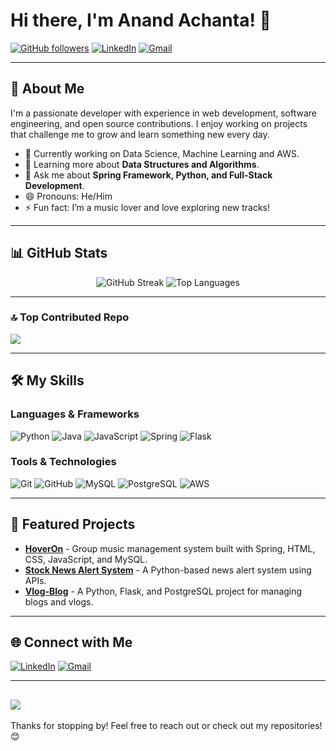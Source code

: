 # Hi there, I'm Anand Achanta! 👋

[![GitHub followers](https://img.shields.io/github/followers/anandachanta19?label=Follow&style=social)](https://github.com/anandachanta19)
[![LinkedIn](https://img.shields.io/badge/LinkedIn-Anand%20Achanta-blue?style=flat&logo=linkedin)](https://www.linkedin.com/in/anandachanta19/)
[![Gmail](https://img.shields.io/badge/Gmail-anandachanta19@gmail.com-red?style=flat&logo=gmail)](mailto:anandachanta19@gmail.com)

---

## 🚀 About Me

I'm a passionate developer with experience in web development, software engineering, and open source contributions. I enjoy working on projects that challenge me to grow and learn something new every day.

- 🔭 Currently working on Data Science, Machine Learning and AWS.
- 🌱 Learning more about **Data Structures and Algorithms**.
- 💬 Ask me about **Spring Framework, Python, and Full-Stack Development**.
- 😄 Pronouns: He/Him
- ⚡ Fun fact: I’m a music lover and love exploring new tracks!

---

## 📊 GitHub Stats

<div align="center">
  <img src="https://github-readme-streak-stats.herokuapp.com?user=anandachanta19&theme=radical&hide_border=false" alt="GitHub Streak" />
  <img src="https://github-readme-stats.vercel.app/api/top-langs/?username=anandachanta19&layout=compact&theme=radical&hide=html,css" alt="Top Languages" />
</div>

---

### 🔝 Top Contributed Repo
![](https://github-contributor-stats.vercel.app/api?username=anandachanta19&limit=5&theme=dark&combine_all_yearly_contributions=true)

---

## 🛠️ My Skills

### Languages & Frameworks

![Python](https://img.shields.io/badge/Python-3670A0?style=for-the-badge&logo=python&logoColor=ffdd54)
![Java](https://img.shields.io/badge/Java-ED8B00?style=for-the-badge&logo=java&logoColor=white)
![JavaScript](https://img.shields.io/badge/JavaScript-323330?style=for-the-badge&logo=javascript&logoColor=F7DF1E)
![Spring](https://img.shields.io/badge/Spring-6DB33F?style=for-the-badge&logo=spring&logoColor=white)
![Flask](https://img.shields.io/badge/Flask-000000?style=for-the-badge&logo=flask&logoColor=white)

### Tools & Technologies

![Git](https://img.shields.io/badge/Git-F05032?style=for-the-badge&logo=git&logoColor=white)
![GitHub](https://img.shields.io/badge/GitHub-181717?style=for-the-badge&logo=github&logoColor=white)
![MySQL](https://img.shields.io/badge/MySQL-005C84?style=for-the-badge&logo=mysql&logoColor=white)
![PostgreSQL](https://img.shields.io/badge/PostgreSQL-316192?style=for-the-badge&logo=postgresql&logoColor=white)
![AWS](https://img.shields.io/badge/AWS-FF9900?style=for-the-badge&logo=amazon-aws&logoColor=white)

---

## 🌟 Featured Projects

- [**HoverOn**](https://github.com/anandachanta19/HoverOn) - Group music management system built with Spring, HTML, CSS, JavaScript, and MySQL.
- [**Stock News Alert System**](https://github.com/anandachanta19/Stock-News-Alert-System) - A Python-based news alert system using APIs.
- [**Vlog-Blog**](https://github.com/anandachanta19/Vlog-Blog) - A Python, Flask, and PostgreSQL project for managing blogs and vlogs.

---

## 🌐 Connect with Me

[![LinkedIn](https://img.shields.io/badge/LinkedIn-Anand%20Achanta-blue?style=flat&logo=linkedin)](https://www.linkedin.com/in/anandachanta19/)
[![Gmail](https://img.shields.io/badge/Gmail-anandachanta19@gmail.com-red?style=flat&logo=gmail)](mailto:anandachanta19@gmail.com)

---
[![](https://visitcount.itsvg.in/api?id=anandachanta19&label=Profile%20Views&color=4&icon=5&pretty=false)](https://visitcount.itsvg.in)
---

Thanks for stopping by! Feel free to reach out or check out my repositories! 😊

